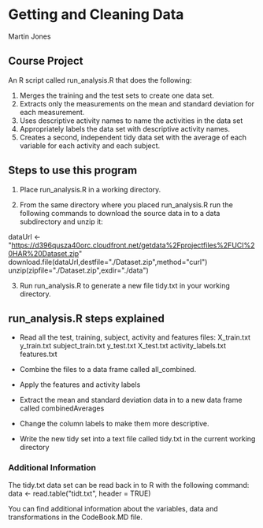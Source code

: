 # Getting and Cleaning Data

Martin Jones

## Course Project

An R script called run_analysis.R that does the following:

1. Merges the training and the test sets to create one data set.
2. Extracts only the measurements on the mean and standard deviation for each measurement.
3. Uses descriptive activity names to name the activities in the data set
4. Appropriately labels the data set with descriptive activity names.
5. Creates a second, independent tidy data set with the average of each variable for each activity and each subject.


## Steps to use this program

1. Place run_analysis.R in a working directory.

2. From the same directory where you placed run_analysis.R run the following commands to download the source data in to a data subdirectory and unzip it:

dataUrl <- "https://d396qusza40orc.cloudfront.net/getdata%2Fprojectfiles%2FUCI%20HAR%20Dataset.zip"
download.file(dataUrl,destfile="./Dataset.zip",method="curl")
unzip(zipfile="./Dataset.zip",exdir="./data")

3. Run run_analysis.R  to generate a new file tidy.txt in your working directory.


## run_analysis.R steps explained

* Read all the test, training, subject, activity and features files:
	X_train.txt
	y_train.txt
	subject_train.txt
	y_test.txt
	X_test.txt
	activity_labels.txt
	features.txt

* Combine the files to a data frame called all_combined.

* Apply the features and activity labels

* Extract the mean and standard deviation data in to a new data frame called combinedAverages

* Change the column labels to make them more descriptive.

* Write the new tidy set into a text file called tidy.txt in the current working directory

### Additional Information
The tidy.txt data set can be read back in to R with the following command:
 data <- read.table("tidt.txt", header = TRUE)

You can find additional information about the variables, data and transformations in the CodeBook.MD file.

